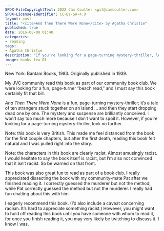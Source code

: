 ```yaml
---
SPDX-FileCopyrightText: 2022 Cam Coulter <git@camcoulter.com>
SPDX-License-Identifier: CC-BY-SA-4.0
layout: post
title: "<cite>And Then There Were None</cite> by Agatha Christie"
published: true
date: 2016-08-09 01:40
categories:
- reading
tags:
- Agatha Christie
description: "If you’re looking for a page-turning mystery-thriller, look no farther."
image: books-tea-01
---
```


<p class="bookinfo">New York: Bantam Books, 1983. Originally published in 1939.</p>

My JVC community read this book as part of our community book club. We were looking for a fun, page-turner “beach read,” and I must say this book certainly fit that bill.

<cite>And Then There Were None</cite> is a fun, page-turning mystery-thriller; it’s a tale of ten strangers stuck together on an island … and then they start dropping dead one by one. The mystery and suspense are brilliantly conceived. I won’t say too much more because I don’t want to spoil it. However, if you’re looking for a page-turning mystery-thriller, look no farther.

Note: this book is very British. This made me feel distanced from the book for the first couple chapters, but after the first death, reading this book felt natural and I was pulled right into the story.

Note: the characters in this book are clearly racist. Almost amusingly racist. I would hesitate to say the book itself is racist, but I’m also not convinced that it isn’t racist. So be warned on that front.

This book was also great fun to read as part of a book club. I really appreciated dissecting the book with my community-mate Pat after we finished reading it. I correctly guessed the murderer but not the method, while Pat correctly guessed the method but not the murderer. I really had fun chatting about this with him.

I eagerly recommend this book. (I’d also include a caveat concerning racism. It’s hard to appreciate something racist.) However, you might want to hold off reading this book until you have someone with whom to read it, for once you finish reading it, you may very likely be twitching to discuss it. I know I was.
